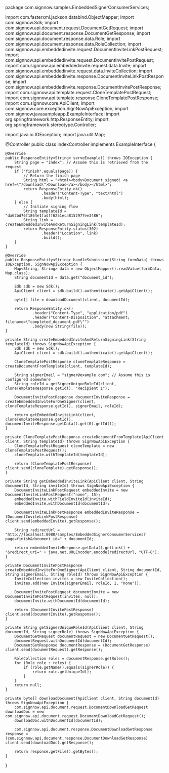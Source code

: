 package com.signnow.samples.EmbeddedSignerConsumerServices;

import com.fasterxml.jackson.databind.ObjectMapper;
import com.signnow.Sdk;
import com.signnow.api.document.request.DocumentGetRequest;
import com.signnow.api.document.response.DocumentGetResponse;
import com.signnow.api.document.response.data.Role;
import com.signnow.api.document.response.data.RoleCollection;
import com.signnow.api.embeddedinvite.request.DocumentInviteLinkPostRequest;
import com.signnow.api.embeddedinvite.request.DocumentInvitePostRequest;
import com.signnow.api.embeddedinvite.request.data.Invite;
import com.signnow.api.embeddedinvite.request.data.InviteCollection;
import com.signnow.api.embeddedinvite.response.DocumentInviteLinkPostResponse;
import com.signnow.api.embeddedinvite.response.DocumentInvitePostResponse;
import com.signnow.api.template.request.CloneTemplatePostRequest;
import com.signnow.api.template.response.CloneTemplatePostResponse;
import com.signnow.core.ApiClient;
import com.signnow.core.exception.SignNowApiException;
import com.signnow.javasampleapp.ExampleInterface;
import org.springframework.http.ResponseEntity;
import org.springframework.stereotype.Controller;

import java.io.IOException;
import java.util.Map;

@Controller
public class IndexController implements ExampleInterface {

    @Override
    public ResponseEntity<String> serveExample() throws IOException {
        String page = "index"; // Assume this is retrieved from the request
        if ("finish".equals(page)) {
            // Return the finish page
            String html = "<html><body>Document signed! <a href=\"/download\">Download</a></body></html>";
            return ResponseEntity.ok()
                    .header("Content-Type", "text/html")
                    .body(html);
        } else {
            // Initiate signing flow
            String templateId = "da62bd76f1864e1fadff6251eca8152977ee3486";
            String link = createEmbeddedInviteAndReturnSigningLink(templateId);
            return ResponseEntity.status(302)
                    .header("Location", link)
                    .build();
        }
    }

    @Override
    public ResponseEntity<String> handleSubmission(String formData) throws IOException, SignNowApiException {
        Map<String, String> data = new ObjectMapper().readValue(formData, Map.class);
        String documentId = data.get("document_id");

        Sdk sdk = new Sdk();
        ApiClient client = sdk.build().authenticate().getApiClient();

        byte[] file = downloadDocument(client, documentId);

        return ResponseEntity.ok()
                .header("Content-Type", "application/pdf")
                .header("Content-Disposition", "attachment; filename=\"completed_document.pdf\"")
                .body(new String(file));
    }

    private String createEmbeddedInviteAndReturnSigningLink(String templateId) throws SignNowApiException {
        Sdk sdk = new Sdk();
        ApiClient client = sdk.build().authenticate().getApiClient();

        CloneTemplatePostResponse cloneTemplateResponse = createDocumentFromTemplate(client, templateId);

        String signerEmail = "signer@example.com"; // Assume this is configured somewhere
        String roleId = getSignerUniqueRoleId(client, cloneTemplateResponse.getId(), "Recipient 1");

        DocumentInvitePostResponse documentInviteResponse = createEmbeddedInviteForOneSigner(client, cloneTemplateResponse.getId(), signerEmail, roleId);

        return getEmbeddedInviteLink(client, cloneTemplateResponse.getId(), documentInviteResponse.getData().get(0).getId());
    }

    private CloneTemplatePostResponse createDocumentFromTemplate(ApiClient client, String templateId) throws SignNowApiException {
        CloneTemplatePostRequest cloneTemplate = new CloneTemplatePostRequest();
        cloneTemplate.withTemplateId(templateId);

        return (CloneTemplatePostResponse) client.send(cloneTemplate).getResponse();
    }

    private String getEmbeddedInviteLink(ApiClient client, String documentId, String inviteId) throws SignNowApiException {
        DocumentInviteLinkPostRequest embeddedInvite = new DocumentInviteLinkPostRequest("none", 15);
        embeddedInvite.withFieldInviteId(inviteId);
        embeddedInvite.withDocumentId(documentId);

        DocumentInviteLinkPostResponse embeddedInviteResponse = (DocumentInviteLinkPostResponse) client.send(embeddedInvite).getResponse();

        String redirectUrl = "http://localhost:8080/samples/EmbeddedSignerConsumerServices?page=finish&document_id=" + documentId;

        return embeddedInviteResponse.getData().getLink() + "&redirect_uri=" + java.net.URLEncoder.encode(redirectUrl, "UTF-8");
    }

    private DocumentInvitePostResponse createEmbeddedInviteForOneSigner(ApiClient client, String documentId, String signerEmail, String roleId) throws SignNowApiException {
        InviteCollection invites = new InviteCollection();
        invites.add(new Invite(signerEmail, roleId, 1, "none"));

        DocumentInvitePostRequest documentInvite = new DocumentInvitePostRequest(invites, null);
        documentInvite.withDocumentId(documentId);

        return (DocumentInvitePostResponse) client.send(documentInvite).getResponse();
    }

    private String getSignerUniqueRoleId(ApiClient client, String documentId, String signerRole) throws SignNowApiException {
        DocumentGetRequest documentRequest = new DocumentGetRequest();
        documentRequest.withDocumentId(documentId);
        DocumentGetResponse documentResponse = (DocumentGetResponse) client.send(documentRequest).getResponse();

        RoleCollection roles = documentResponse.getRoles();
        for (Role role : roles) {
            if (role.getName().equals(signerRole)) {
                return role.getUniqueId();
            }
        }
        return null;
    }

    private byte[] downloadDocument(ApiClient client, String documentId) throws SignNowApiException {
        com.signnow.api.document.request.DocumentDownloadGetRequest downloadDoc = new com.signnow.api.document.request.DocumentDownloadGetRequest();
        downloadDoc.withDocumentId(documentId);

        com.signnow.api.document.response.DocumentDownloadGetResponse response = (com.signnow.api.document.response.DocumentDownloadGetResponse) client.send(downloadDoc).getResponse();

        return response.getFile().getBytes();
    }
}